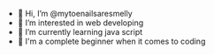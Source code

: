 - 👋 Hi, I’m @mytoenailsaresmelly
- 👀 I’m interested in web developing
- 🌱 I’m currently learning java script
- 📖 I'm a complete beginner when it comes to coding


<!---
mytoenailsaresmelly/mytoenailsaresmelly is a ✨ special ✨ repository because its `README.md` (this file) appears on your GitHub profile.
You can click the Preview link to take a look at your changes.
--->
